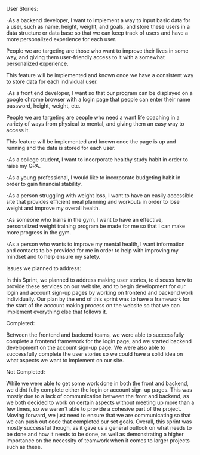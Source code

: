 User Stories:

-As a backend developer, I want to implement a way to input basic data for a user, such as name, height, weight, and goals, and store these users in a data structure or data base so that we can keep track of users and have a more personalized experience for each user.

People we are targeting are those who want to improve their lives in some way, and giving them user-friendly access to it with a somewhat personalized experience.

This feature will be implemented and known once we have a consistent way to store data for each individual user.


-As a front end developer, I want so that our program can be displayed on a google chrome browser with a login page that people can enter their name password, height, weight, etc.

People we are targeting are people who need a want life coaching in a variety of ways from physical to mental, and giving them an easy way to access it.

This feature will be implemented and known once the page is up and running and the data is stored for each user.


-As a college student, I want to incorporate healthy study habit in order to raise my GPA.


-As a young professional, I would like to incorporate budgeting habit in order to gain financial stability.


-As a person struggling with weight loss, I want to have an easily accessible site that provides efficient meal planning and workouts in order to lose weight and improve my overall health.


-As someone who trains in the gym, I want to have an effective, personalized weight training program be made for me so that I can make more progress in the gym.


-As a person who wants to improve my mental health, I want information and contacts to be provided for me in order to help with improving my mindset and to help ensure my safety.



Issues we planned to address:

  In this Sprint, we planned to address making user stories, to discuss how to provide these services on our website, and to begin development for our login and account
  sign-up pages by working on frontend and backend work individually. Our plan by the end of this sprint was to have a framework for the start of the account making process
  on the website so that we can implement everything else that follows it.
  
Completed:

  Between the frontend and backend teams, we were able to successfully complete a frontend framework for the login page, and we started backend development on the account
  sign-up page. We were also able to successfully complete the user stories so we could have a solid idea on what aspects we want to implement on our site.
  
Not Completed:
  
  While we were able to get some work done in both the front and backend, we didnt fully complete either the login or account sign-up pages. This was mostly due to a
  lack of communication between the front and backend, as we both decided to work on certain aspects without meeting up more than a few times, so we weren't able to
  provide a cohesive part of the project. Moving forward, we just need to ensure that we are communicating so that we can push out code that completed our set goals.
  Overall, this sprint was mostly successful though, as it gave us a general outlook on what needs to be done and how it needs to be done, as well as demonstrating a
  higher importance on the necessity of teamwork when it comes to larger projects such as these.
  
